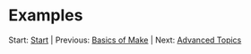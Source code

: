 # Examples

Start: [Start] | Previous: [Basics of Make] | Next: [Advanced Topics]

[Start]: ../readme.md
[Basics of Make]: make.md
[Advanced Topics]: advanced.md

